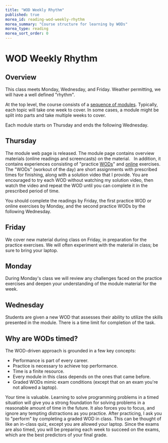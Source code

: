 ```yaml
---
title: "WOD Weekly Rhythm"
published: true
morea_id: reading-wod-weekly-rhythm
morea_summary: "Course structure for learning by WODs"
morea_type: reading
morea_sort_order: 0
---
```


# WOD Weekly Rhythm

## Overview

This class meets Monday, Wednesday, and Friday. Weather permitting, we will have a well defined "rhythm".

At the top level, the course consists of a [sequence of
modules]({{site.baseurl}}/modules). Typically, each topic will take one week to cover. 
In some cases, a
module might be split into parts and take multiple weeks to cover.

Each module starts on Thursday and ends the following Wednesday.


## Thursday

The module web page is released. The  module page contains overview materials (online readings and
screencasts) on the material.   In addition, it contains experiences consisting of "practice [WODs](reading-athletic-software-engineering.html)" and [online](http://codingbat.com/java) exercises.  The "WODs" (workout of the day) are
short assignments with prescribed times for finishing, along with a solution
video that I provide. You are encouraged to try each WOD without
watching my solution video, then watch the video and repeat the WOD until you
can complete it in the prescribed period of time. 

<!--Many students do the practice WODs two or three times. (And some students do not complete them at
all.) -->

You should complete the readings by Friday, the first practice WOD or online exercises by Monday, and the second practice WODs by the following Wednesday.

## Friday

We cover new material during class on Friday, in preparation for the practice exercises. We will often experiment with the material in class; be sure to bring your laptop.

## Monday

During Monday's class we will review any challenges faced  on the practice exercises and deepen your understanding of the module material for the week.

## Wednesday

Students are given a new WOD that assesses their ability to utilize the skills
presented in the module. There is a time limit for completion of the task.

## Why are WODs timed?

The WOD-driven approach is grounded in a few key concepts:

 * Performance is part of every career.
 * Practice is necessary to achieve top performance.
 * Time is a finite resource.
 * Every module in this class depends on the ones that came before.
 * Graded WODs mimic exam conditions (except that on an exam you're not allowed a laptop).

Your time is valuable. Learning to solve programming problems in a timed situation will give you a strong foundation for solving problems in a reasonable amount of time in the future. It also forces you to focus, and ignore any tempting distractions as you practice. After practicing, I ask you to "perform" by completing a graded WOD in class. This can be thought of like an in-class quiz, except you are allowed your laptop. Since the exams are also timed, you will be preparing each week to succeed on the exams, which are the best predictors of your final grade.

